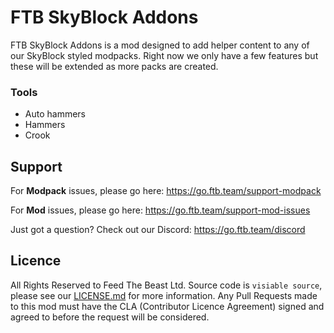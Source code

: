 # FTB SkyBlock Addons

FTB SkyBlock Addons is a mod designed to add helper content to any of our SkyBlock styled modpacks. Right now we only have a few features but these will be extended as more packs are created.

### Tools

- Auto hammers
- Hammers
- Crook

## Support

For **Modpack** issues, please go here: https://go.ftb.team/support-modpack

For **Mod** issues, please go here: https://go.ftb.team/support-mod-issues

Just got a question? Check out our Discord: https://go.ftb.team/discord

## Licence

All Rights Reserved to Feed The Beast Ltd. Source code is `visiable source`, please see our [LICENSE.md](/LICENSE.md) for more information. Any Pull Requests made to this mod must have the CLA (Contributor Licence Agreement) signed and agreed to before the request will be considered. 
